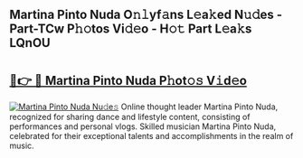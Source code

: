 ## Martina Pinto Nuda O𝚗𝚕yf𝚊ns L𝚎a𝚔ed N𝚞𝚍es - Part-TCw P𝚑𝚘tos Vi𝚍𝚎o - H𝚘𝚝 Part L𝚎a𝚔s LQnOU

# <h2><a href="http://kf2mml.oniu.top/?m=Martina+Pinto+Nuda">🔗👉 🔴 Martina Pinto Nuda P𝚑ot𝚘𝚜 V𝚒d𝚎o</a></h2>

[![Martina Pinto Nuda Nu𝚍e𝚜](https://i.imgur.com/0qMVB7G.gif)](http://kf2mml.oniu.top/?m=Martina+Pinto+Nuda)
Online thought leader Martina Pinto Nuda, recognized for sharing dance and lifestyle content, consisting of performances and personal vlogs. Skilled musician Martina Pinto Nuda, celebrated for their exceptional talents and accomplishments in the realm of music.  
